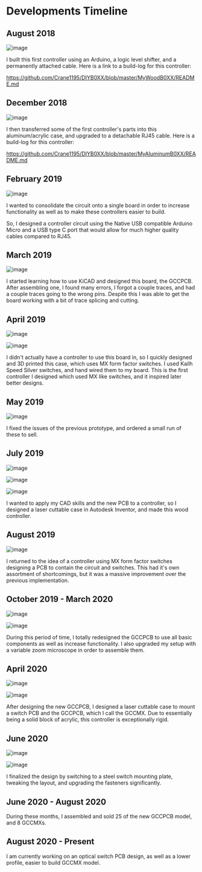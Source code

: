 # Developments Timeline

## August 2018

![image](https://i.imgur.com/Xd2UNEx.jpg)

I built this first controller using an Arduino, a logic level shifter, and a permanently attached cable. Here is a link to a build-log for this controller:

https://github.com/Crane1195/DIYB0XX/blob/master/MyWoodB0XX/README.md

## December 2018

![image](https://i.imgur.com/u44Nq8T.jpg)

I then transferred some of the first controller's parts into this aluminum/acrylic case, and upgraded to a detachable RJ45 cable. Here is a build-log for this controller:

https://github.com/Crane1195/DIYB0XX/blob/master/MyAluminumB0XX/README.md


## February 2019

![image](https://i.imgur.com/zuNcsq9.jpg)

I wanted to consolidate the circuit onto a single board in order to increase functionality as well as to make these controllers easier to build.

So, I designed a controller circuit using the Native USB compatible Arduino Micro and a USB type C port that would allow for much higher quality cables compared to RJ45.

## March 2019
![image](https://i.imgur.com/TNFgxEh.jpg)

I started learning how to use KiCAD and designed this board, the GCCPCB. After assembling one, I found many errors, I forgot a couple traces, and had a couple traces going to the wrong pins. Despite this I was able to get the board working with a bit of trace splicing and cutting.

## April 2019

![image](https://i.imgur.com/N4Pjw30.jpg)

![image](https://i.imgur.com/CqzoyrL.jpg)

I didn't actually have a controller to use this board in, so I quickly designed and 3D printed this case, which uses MX form factor switches. I used Kailh Speed Silver switches, and hand wired them to my board. This is the first controller I designed which used MX like switches, and it inspired later better designs.

## May 2019

![image](https://i.imgur.com/9zSRWD1.jpg)

I fixed the issues of the previous prototype, and ordered a small run of these to sell.

## July 2019

![image](https://i.imgur.com/qpMPTTV.jpg)

![image](https://i.imgur.com/fgWWuA1.jpg)

![image](https://i.imgur.com/2a8aku2.jpg)

I wanted to apply my CAD skills and the new PCB to a controller, so I designed a laser cuttable case in Autodesk Inventor, and made this wood controller.

## August 2019

![image](https://i.imgur.com/BSjs3px.jpg)

I returned to the idea of a controller using MX form factor switches designing a PCB to contain the circuit and switches. This had it's own assortment of shortcomings, but it was a massive improvement over the previous implementation.

## October 2019 - March 2020

![image](https://i.imgur.com/sju8baH.jpg)

![image](https://i.imgur.com/LrrIvVU.jpg)

During this period of time, I totally redesigned the GCCPCB to use all basic components as well as increase functionality. I also upgraded my setup with a variable zoom microscope in order to assemble them.

## April 2020

![image](https://i.imgur.com/DspPtvp.jpg)

![image](https://i.imgur.com/JdeLPx9.jpg)

After designing the new GCCPCB, I designed a laser cuttable case to mount a switch PCB and the GCCPCB, which I call the GCCMX. Due to essentially being a solid block of acrylic, this controller is exceptionally rigid.

## June 2020

![image](https://i.imgur.com/Bs35kSJ.jpg)

![image](https://i.imgur.com/uxxSMwG.jpg)

I finalized the design by switching to a steel switch mounting plate, tweaking the layout, and upgrading the fasteners significantly.

## June 2020 - August 2020

During these months, I assembled and sold 25 of the new GCCPCB model, and 8 GCCMXs.

## August 2020 - Present

I am currently working on an optical switch PCB design, as well as a lower profile, easier to build GCCMX model.

